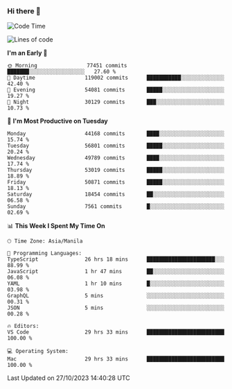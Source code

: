 ### Hi there 👋

<!--START_SECTION:waka-->
![Code Time](http://img.shields.io/badge/Code%20Time-4%2C475%20hrs%2014%20mins-blue)

![Lines of code](https://img.shields.io/badge/From%20Hello%20World%20I%27ve%20Written-107.8%20million%20lines%20of%20code-blue)

**I'm an Early 🐤** 

```text
🌞 Morning                77451 commits       ███████░░░░░░░░░░░░░░░░░░   27.60 % 
🌆 Daytime                119002 commits      ███████████░░░░░░░░░░░░░░   42.40 % 
🌃 Evening                54081 commits       █████░░░░░░░░░░░░░░░░░░░░   19.27 % 
🌙 Night                  30129 commits       ███░░░░░░░░░░░░░░░░░░░░░░   10.73 % 
```
📅 **I'm Most Productive on Tuesday** 

```text
Monday                   44168 commits       ████░░░░░░░░░░░░░░░░░░░░░   15.74 % 
Tuesday                  56801 commits       █████░░░░░░░░░░░░░░░░░░░░   20.24 % 
Wednesday                49789 commits       ████░░░░░░░░░░░░░░░░░░░░░   17.74 % 
Thursday                 53019 commits       █████░░░░░░░░░░░░░░░░░░░░   18.89 % 
Friday                   50871 commits       █████░░░░░░░░░░░░░░░░░░░░   18.13 % 
Saturday                 18454 commits       ██░░░░░░░░░░░░░░░░░░░░░░░   06.58 % 
Sunday                   7561 commits        █░░░░░░░░░░░░░░░░░░░░░░░░   02.69 % 
```


📊 **This Week I Spent My Time On** 

```text
🕑︎ Time Zone: Asia/Manila

💬 Programming Languages: 
TypeScript               26 hrs 18 mins      ██████████████████████░░░   88.99 % 
JavaScript               1 hr 47 mins        ██░░░░░░░░░░░░░░░░░░░░░░░   06.08 % 
YAML                     1 hr 10 mins        █░░░░░░░░░░░░░░░░░░░░░░░░   03.98 % 
GraphQL                  5 mins              ░░░░░░░░░░░░░░░░░░░░░░░░░   00.31 % 
JSON                     5 mins              ░░░░░░░░░░░░░░░░░░░░░░░░░   00.28 % 

🔥 Editors: 
VS Code                  29 hrs 33 mins      █████████████████████████   100.00 % 

💻 Operating System: 
Mac                      29 hrs 33 mins      █████████████████████████   100.00 % 
```


 Last Updated on 27/10/2023 14:40:28 UTC
<!--END_SECTION:waka-->


<!--
**rad182/rad182** is a ✨ _special_ ✨ repository because its `README.md` (this file) appears on your GitHub profile.

Here are some ideas to get you started:

- 🔭 I’m currently working on ...
- 🌱 I’m currently learning ...
- 👯 I’m looking to collaborate on ...
- 🤔 I’m looking for help with ...
- 💬 Ask me about ...
- 📫 How to reach me: ...
- 😄 Pronouns: ...
- ⚡ Fun fact: ...
-->

